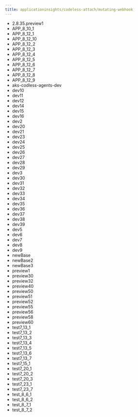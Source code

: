 ```yaml
---
title: applicationinsights/codeless-attach/mutating-webhook
---
```

- 2.8.35.preview1
- APP_8_10_1
- APP_8_12_1
- APP_8_12_10
- APP_8_12_2
- APP_8_12_3
- APP_8_12_4
- APP_8_12_5
- APP_8_12_6
- APP_8_12_7
- APP_8_12_8
- APP_8_12_9
- aks-codless-agents-dev
- dev10
- dev11
- dev12
- dev14
- dev15
- dev16
- dev2
- dev20
- dev21
- dev23
- dev24
- dev25
- dev26
- dev27
- dev28
- dev29
- dev3
- dev30
- dev31
- dev32
- dev33
- dev34
- dev35
- dev36
- dev37
- dev38
- dev39
- dev5
- dev6
- dev7
- dev8
- dev9
- newBase
- newBase2
- newBase3
- preview1
- preview30
- preview32
- preview40
- preview50
- preview51
- preview52
- preview55
- preview56
- preview58
- preview60
- test7_13_1
- test7_13_2
- test7_13_3
- test7_13_4
- test7_13_5
- test7_13_6
- test7_13_7
- test7_15_1
- test7_20_1
- test7_20_2
- test7_20_3
- test7_23_1
- test7_23_7
- test_8_6_1
- test_8_6_2
- test_8_7_1
- test_8_7_2
